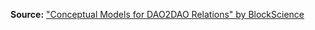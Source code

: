 **Source:** ["Conceptual Models for DAO2DAO Relations" by BlockScience](https://medium.com/primedao/conceptual-models-for-dao2dao-relations-ac2b2d3cc84d)
